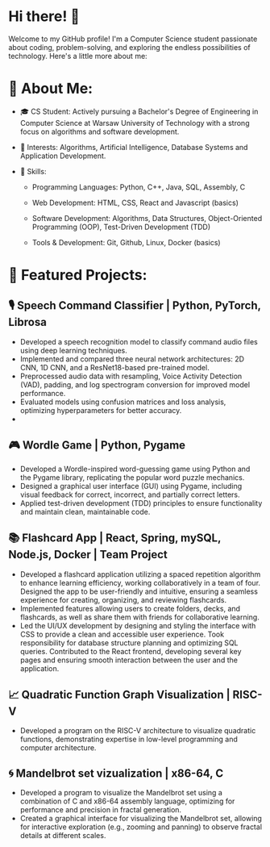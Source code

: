 # Hi there! 👋

Welcome to my GitHub profile! I'm a Computer Science student passionate about coding, problem-solving, and exploring the endless possibilities of technology. Here's a little more about me:

# 🚀 About Me:

- 🎓 CS Student: Actively pursuing a Bachelor's Degree of Engineering in Computer Science at Warsaw University of Technology with a strong focus on algorithms and software development.

- 📘 Interests: Algorithms, Artificial Intelligence, Database Systems and Application Development.

- 🌟 Skills:

  - Programming Languages: Python, C++, Java, SQL, Assembly, C

  - Web Development: HTML, CSS, React and Javascript (basics)
 
  - Software Development: Algorithms, Data Structures, Object-Oriented Programming (OOP), Test-Driven Development (TDD)
 
  - Tools & Development: Git, Github, Linux, Docker (basics)

# 📂 Featured Projects:

## 🎙️ Speech Command Classifier | Python, PyTorch, Librosa

- Developed a speech recognition model to classify command audio files using deep learning techniques.
- Implemented and compared three neural network architectures: 2D CNN, 1D CNN, and a ResNet18-based pre-trained model.
- Preprocessed audio data with resampling, Voice Activity Detection (VAD), padding, and log spectrogram conversion for improved model performance.
- Evaluated models using confusion matrices and loss analysis, optimizing hyperparameters for better accuracy.
- 
## 🎮 Wordle Game | Python, Pygame

- Developed a Wordle-inspired word-guessing game using Python and the Pygame library, replicating the popular word puzzle mechanics.
- Designed a graphical user interface (GUI) using Pygame, including visual feedback for correct, incorrect, and partially correct letters.
- Applied test-driven development (TDD) principles to ensure functionality and maintain clean, maintainable code.

## 📚 Flashcard App | React, Spring, mySQL, Node.js, Docker | Team Project

- Developed a flashcard application utilizing a spaced repetition algorithm to enhance learning efficiency, working collaboratively in a team of four. Designed the app to be user-friendly and intuitive, ensuring a seamless experience for creating, organizing, and reviewing flashcards.
- Implemented features allowing users to create folders, decks, and flashcards, as well as share them with friends for collaborative learning.
- Led the UI/UX development by designing and styling the interface with CSS to provide a clean and accessible user experience. Took responsibility for database structure planning and optimizing SQL queries. Contributed to the React frontend, developing several key pages and ensuring smooth interaction between the user and the application.

## 📈 Quadratic Function Graph Visualization | RISC-V

- Developed a program on the RISC-V architecture to visualize quadratic functions, demonstrating expertise in low-level programming and computer architecture.

## 🌀 Mandelbrot set vizualization | x86-64, C

- Developed a program to visualize the Mandelbrot set using a combination of C and x86-64 assembly language, optimizing for performance and precision in fractal generation.
- Created a graphical interface for visualizing the Mandelbrot set, allowing for interactive exploration (e.g., zooming and panning) to observe fractal details at different scales.
